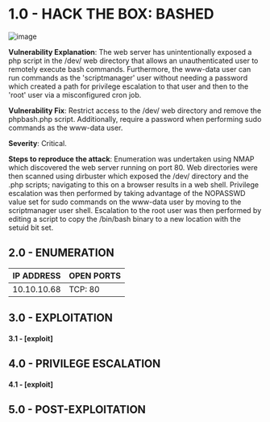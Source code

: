 # 1.0 - HACK THE BOX: BASHED

![image](https://github.com/Gladoodles/hackthebox_machines/assets/96867367/026729e2-83a0-443d-a421-c2c83d2bd744)

**Vulnerability Explanation**: The web server has unintentionally exposed a php script in the /dev/ web directory that allows an unauthenticated user to remotely execute bash commands. Furthermore, the www-data user can run commands as the 'scriptmanager' user without needing a password which created a path for privilege escalation to that user and then to the 'root' user via a misconfigured cron job. 

**Vulnerability Fix**: Restrict access to the /dev/ web directory and remove the phpbash.php script. Additionally, require a password when performing sudo commands as the www-data user. 

**Severity**: Critical.

**Steps to reproduce the attack**: Enumeration was undertaken using NMAP which discovered the web server running on port 80. Web directories were then scanned using dirbuster which exposed the /dev/ directory and the .php scripts; navigating to this on a browser results in a web shell. Privilege escalation was then performed by taking advantage of the NOPASSWD value set for sudo commands on the www-data user by moving to the scriptmanager user shell. Escalation to the root user was then performed by editing a script to copy the /bin/bash binary to a new location with the setuid bit set.

## 2.0 - ENUMERATION
| **IP ADDRESS** | **OPEN PORTS** |
|----------|--------------------|
| 10.10.10.68 | TCP: 80 |

## 3.0 - EXPLOITATION

#### **3.1 - [exploit]**

## 4.0 - PRIVILEGE ESCALATION 

#### **4.1 - [exploit]**

## 5.0 - POST-EXPLOITATION 
